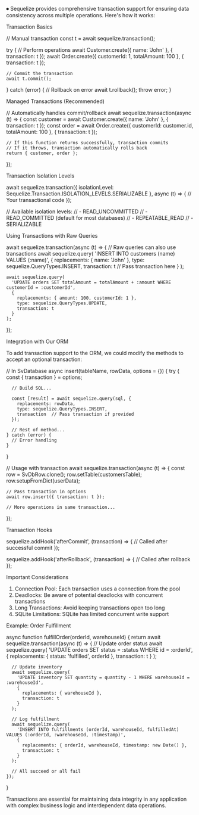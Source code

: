 ⏺ Sequelize provides comprehensive transaction support for ensuring data consistency across multiple operations. Here's how it works:

  Transaction Basics

  // Manual transaction
  const t = await sequelize.transaction();

  try {
    // Perform operations
    await Customer.create({ name: 'John' }, { transaction: t });
    await Order.create({ customerId: 1, totalAmount: 100 }, { transaction: t });

    // Commit the transaction
    await t.commit();
  } catch (error) {
    // Rollback on error
    await t.rollback();
    throw error;
  }

  Managed Transactions (Recommended)

  // Automatically handles commit/rollback
  await sequelize.transaction(async (t) => {
    const customer = await Customer.create({ name: 'John' }, { transaction: t });
    const order = await Order.create({
      customerId: customer.id,
      totalAmount: 100
    }, { transaction: t });

    // If this function returns successfully, transaction commits
    // If it throws, transaction automatically rolls back
    return { customer, order };
  });

  Transaction Isolation Levels

  await sequelize.transaction({
    isolationLevel: Sequelize.Transaction.ISOLATION_LEVELS.SERIALIZABLE
  }, async (t) => {
    // Your transactional code
  });

  // Available isolation levels:
  // - READ_UNCOMMITTED
  // - READ_COMMITTED (default for most databases)
  // - REPEATABLE_READ
  // - SERIALIZABLE

  Using Transactions with Raw Queries

  await sequelize.transaction(async (t) => {
    // Raw queries can also use transactions
    await sequelize.query(
      'INSERT INTO customers (name) VALUES (:name)',
      {
        replacements: { name: 'John' },
        type: sequelize.QueryTypes.INSERT,
        transaction: t  // Pass transaction here
      }
    );

    await sequelize.query(
      'UPDATE orders SET totalAmount = totalAmount + :amount WHERE customerId = :customerId',
      {
        replacements: { amount: 100, customerId: 1 },
        type: sequelize.QueryTypes.UPDATE,
        transaction: t
      }
    );
  });

  Integration with Our ORM

  To add transaction support to the ORM, we could modify the methods to accept an optional transaction:

  // In SvDatabase
  async insert(tableName, rowData, options = {}) {
    try {
      const { transaction } = options;

      // Build SQL...

      const [result] = await sequelize.query(sql, {
        replacements: rowData,
        type: sequelize.QueryTypes.INSERT,
        transaction  // Pass transaction if provided
      });

      // Rest of method...
    } catch (error) {
      // Error handling
    }
  }

  // Usage with transaction
  await sequelize.transaction(async (t) => {
    const row = SvDbRow.clone();
    row.setTable(customersTable);
    row.setupFromDict(userData);

    // Pass transaction in options
    await row.insert({ transaction: t });

    // More operations in same transaction...
  });

  Transaction Hooks

  sequelize.addHook('afterCommit', (transaction) => {
    // Called after successful commit
  });

  sequelize.addHook('afterRollback', (transaction) => {
    // Called after rollback
  });

  Important Considerations

  1. Connection Pool: Each transaction uses a connection from the pool
  2. Deadlocks: Be aware of potential deadlocks with concurrent transactions
  3. Long Transactions: Avoid keeping transactions open too long
  4. SQLite Limitations: SQLite has limited concurrent write support

  Example: Order Fulfillment

  async function fulfillOrder(orderId, warehouseId) {
    return await sequelize.transaction(async (t) => {
      // Update order status
      await sequelize.query(
        'UPDATE orders SET status = :status WHERE id = :orderId',
        {
          replacements: { status: 'fulfilled', orderId },
          transaction: t
        }
      );

      // Update inventory
      await sequelize.query(
        'UPDATE inventory SET quantity = quantity - 1 WHERE warehouseId = :warehouseId',
        {
          replacements: { warehouseId },
          transaction: t
        }
      );

      // Log fulfillment
      await sequelize.query(
        'INSERT INTO fulfillments (orderId, warehouseId, fulfilledAt) VALUES (:orderId, :warehouseId, :timestamp)',
        {
          replacements: { orderId, warehouseId, timestamp: new Date() },
          transaction: t
        }
      );

      // All succeed or all fail
    });
  }

  Transactions are essential for maintaining data integrity in any application with complex business logic and interdependent data operations.

